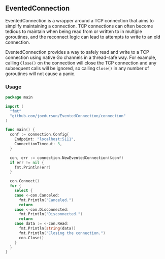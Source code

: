## EventedConnection

EventedConnection is a wrapper around a TCP connection that aims to simplify maintaining a connection.
TCP connections can often become tedious to maintain when being read from or written to in multiple
goroutines, and the reconnect logic can lead to attempts to write to an old connection.

EventedConnection provides a way to safely read and write to a TCP connection using native Go channels
in a thread-safe way. For example, calling `Close()` on the connection will close the TCP connection
and any subsequent calls will be ignored, so calling `Close()` in any number of goroutines will not
cause a panic.

### Usage

```go
package main

import (
  "fmt"
  "github.com/joedursun/EventedConnection/connection"
)

func main() {
  conf := connection.Config{
    Endpoint: "localhost:5111",
    ConnectionTimeout: 3,
  }

  con, err := connection.NewEventedConnection(&conf)
  if err != nil {
    fmt.Println(err)
  }

  con.Connect()
  for {
    select {
    case <-con.Canceled:
      fmt.Println("Canceled.")
      return
    case <-con.Disconnected:
      fmt.Println("Disconnected.")
      return
    case data := <-con.Read:
      fmt.Println(string(data))
      fmt.Println("Closing the connection.")
      con.Close()
    }
  }
}
```

